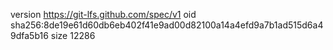version https://git-lfs.github.com/spec/v1
oid sha256:8de19e61d60db6eb402f41e9ad00d82100a14a4efd9a7b1ad515d6a49dfa5b16
size 12286
